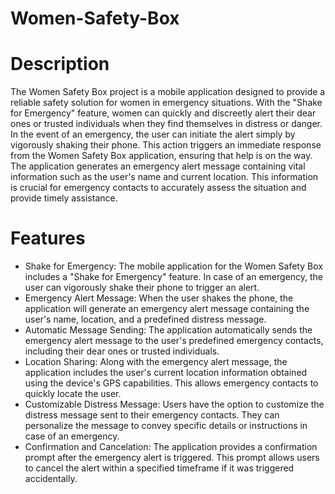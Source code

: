 # Women-Safety-Box
# Description
The Women Safety Box project is a mobile application designed to provide a reliable safety solution for women in emergency situations. With the "Shake for Emergency" feature, women can quickly and discreetly alert their dear ones or trusted individuals when they find themselves in distress or danger.
In the event of an emergency, the user can initiate the alert simply by vigorously shaking their phone. This action triggers an immediate response from the Women Safety Box application, ensuring that help is on the way. The application generates an emergency alert message containing vital information such as the user's name and current location. This information is crucial for emergency contacts to accurately assess the situation and provide timely assistance.
# Features
* Shake for Emergency: The mobile application for the Women Safety Box includes a "Shake for Emergency" feature. In case of an emergency, the user can vigorously shake their phone to trigger an alert.
* Emergency Alert Message: When the user shakes the phone, the application will generate an emergency alert message containing the user's name, location, and a predefined distress message.
* Automatic Message Sending: The application automatically sends the emergency alert message to the user's predefined emergency contacts, including their dear ones or trusted individuals.
* Location Sharing: Along with the emergency alert message, the application includes the user's current location information obtained using the device's GPS capabilities. This allows emergency contacts to quickly locate the user.
* Customizable Distress Message: Users have the option to customize the distress message sent to their emergency contacts. They can personalize the message to convey specific details or instructions in case of an emergency.
* Confirmation and Cancelation: The application provides a confirmation prompt after the emergency alert is triggered. This prompt allows users to cancel the alert within a specified timeframe if it was triggered accidentally.
